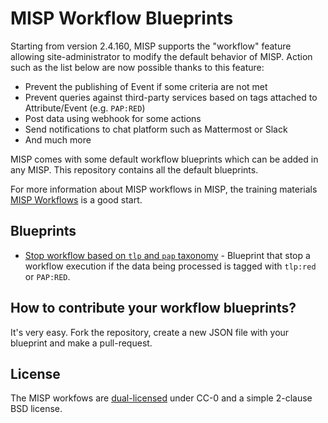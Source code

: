# MISP Workflow Blueprints

Starting from version 2.4.160, MISP supports the "workflow" feature allowing site-administrator to modify the default behavior of MISP. Action such as the list below are now possible thanks to this feature:
- Prevent the publishing of Event if some criteria are not met
- Prevent queries against third-party services based on tags attached to Attribute/Event (e.g. `PAP:RED`)
- Post data using webhook for some actions
- Send notifications to chat platform such as Mattermost or Slack
- And much more

 MISP comes with some default workflow blueprints which can be added in any MISP. This repository contains all the default blueprints.

For more information about MISP workflows in MISP, the training materials [MISP Workflows](https://www.misp-project.org/misp-training/a.12-misp-workflows.pdf) is a good start.

## Blueprints

- [Stop workflow based on `tlp` and `pap` taxonomy](./blueprints/stop-tlp-pap.json) - Blueprint that stop a workflow execution if the data being processed is tagged with `tlp:red` or `PAP:RED`.

## How to contribute your workflow blueprints?

It's very easy. Fork the repository, create a new JSON file with your blueprint and make a pull-request.

## License

The MISP workfows are [dual-licensed](./LICENSE.md) under CC-0 and a simple 2-clause BSD license.
